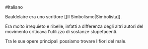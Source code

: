 #Italiano 

Bauldelaire era uno scrittore [[Il Simbolismo|Simbolista]].

Era molto irrequieto e ribelle, infatti a differenza degli altri autori del movimento criticava l'utilizzo di sostanze stupefacenti.

Tra le sue opere principali possiamo trovare I fiori del male.